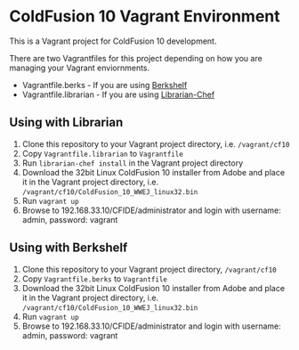 # ColdFusion 10 Vagrant Environment

This is a Vagrant project for ColdFusion 10 development.

There are two Vagrantfiles for this project depending on how you are managing your Vagrant enviornments. 

* Vagrantfile.berks - If you are using [Berkshelf](http://berkshelf.com/)
* Vagrantfile.librarian - If you are using [Librarian-Chef](https://github.com/applicationsonline/librarian-chef)

## Using with Librarian

1. Clone this repository to your Vagrant project directory, i.e. `/vagrant/cf10`
2. Copy `Vagrantfile.librarian` to `Vagrantfile`
3. Run `librarian-chef install` in the Vagrant project directory
4. Download the 32bit Linux ColdFusion 10 installer from Adobe and place it in the Vagrant project directory, i.e. `/vagrant/cf10/ColdFusion_10_WWEJ_linux32.bin`
5. Run `vagrant up`
6. Browse to 192.168.33.10/CFIDE/administrator and login with username: admin, password: vagrant


## Using with Berkshelf

1. Clone this repository to your Vagrant project directory, `/vagrant/cf10`
2. Copy `Vagrantfile.berks` to `Vagrantfile`
3. Download the 32bit Linux ColdFusion 10 installer from Adobe and place it in the Vagrant project directory, i.e. `/vagrant/cf10/ColdFusion_10_WWEJ_linux32.bin`
5. Run `vagrant up`
6. Browse to 192.168.33.10/CFIDE/administrator and login with username: admin, password: vagrant







